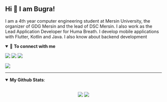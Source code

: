 ## Hi 👋 I am Bugra! 

I am a 4th year computer engineering student at Mersin University, the organizer of GDG Mersin and the lead of DSC Mersin. I also work as the Lead Application Developer for Huma Breath. I develop mobile applications with Flutter, Kotlin and Java. I also know about backend development


<details open>
<summary>🤝 <b>To connect with me</b></summary>

<p align = "center">

[<img src="https://img.shields.io/badge/linkedin-%230077B5.svg?&style=for-the-badge&logo=linkedin&logoColor=white" />](https://www.linkedin.com/in/bugragoksu/)
[<img src="https://img.shields.io/badge/twitter-%231DA1F2.svg?&style=for-the-badge&logo=twitter&logoColor=white" />](https://twitter.com/bugragoksu) 
[<img src="https://img.shields.io/badge/medium-%2312100E.svg?&style=for-the-badge&logo=medium&logoColor=white" />](https://medium.com/@bugragoksu)

[<img src = "https://img.shields.io/badge/instagram-%23E4405F.svg?&style=for-the-badge&logo=instagram&logoColor=white">](https://www.instagram.com/bugragoksuu/)

</p>

</details>

---

<details open>
 <summary> <b>My Github Stats</b>: </summary>

<br>

<p align = "center">
  <img src = "https://github-readme-stats.vercel.app/api?username=bugragoksu&show_icons=true&theme=dracula&line_height=27">
  <img src = "https://github-readme-stats.vercel.app/api/top-langs/?username=bugragoksu&hide=css,html,js&theme=dracula">
</p>

</details>

